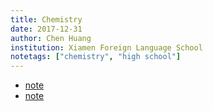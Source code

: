 ```yaml
---
title: Chemistry
date: 2017-12-31
author: Chen Huang
institution: Xiamen Foreign Language School
notetags: ["chemistry", "high school"]
---
```


- [note](high-school-chemistry/pdf/chemistry.pdf)
- [note](high-school-chemistry/pdf/chemistry-review.pdf)
